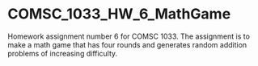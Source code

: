 # COMSC_1033_HW_6_MathGame
Homework assignment number 6 for COMSC 1033.
The assignment is to make a math game that has four rounds and generates random
addition problems of increasing difficulty.
